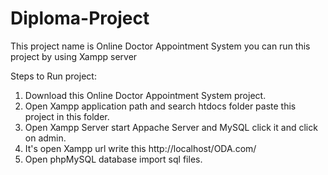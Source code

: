 # Diploma-Project
This project name is Online Doctor Appointment System
you can run this project by using Xampp server

Steps to Run project:
1) Download this  Online Doctor Appointment System project.
2) Open Xampp application path and search htdocs folder paste this project in this folder.
3) Open Xampp Server start Appache Server and MySQL click it and click on admin.
4) It's open Xampp url write this http://localhost/ODA.com/
5) Open phpMySQL database import sql files. 
